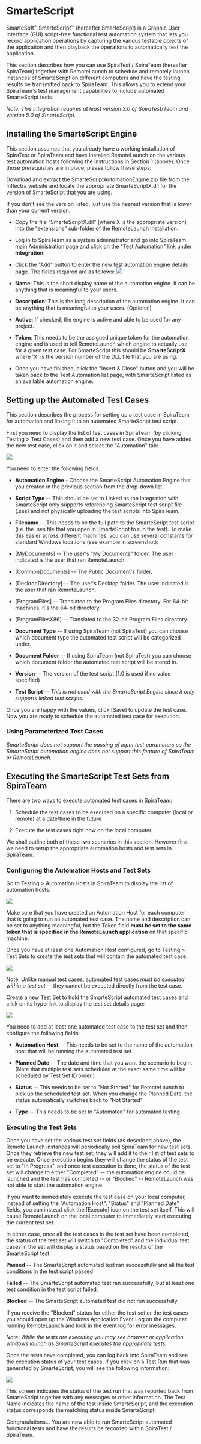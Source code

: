 # SmarteScript

SmarteSoft™ SmarteScript™ (hereafter SmarteScript) is a Graphic User
Interface (GUI) script-free functional test automation system that lets
you record application operations by capturing the various testable
objects of the application and then playback the operations to
automatically test the application.

This section describes how you can use SpiraTest / SpiraTeam (hereafter
SpiraTeam) together with RemoteLaunch to schedule and remotely launch
instances of SmarteScript on different computers and have the testing
results be transmitted back to SpiraTeam. This allows you to extend your
SpiraTeam's test management capabilities to include automated
SmarteScript tests.

*Note: This integration requires at least version 3.0 of SpiraTest/Team
and version 5.0 of SmarteScript.*

## Installing the SmarteScript Engine

This section assumes that you already have a working installation of
SpiraTest or SpiraTeam and have installed RemoteLaunch on the various
test automation hosts following the instructions in Section 1 (above).
Once those prerequisites are in place, please follow these steps:

Download and extract the SmarteScriptAutomationEngine.zip
file from the Inflectra website and locate the appropriate
SmarteScriptX.dll for the version of SmarteScript that you are using.

If you don't see the version listed, just use the nearest version that
is *lower* than your current version.

-   Copy the file "SmarteScriptX.dll" (where X is the appropriate version) into the "extensions" sub-folder of the RemoteLaunch installation.

-   Log in to SpiraTeam as a system administrator and go into SpiraTeam
main Administration page and click on the "Test Automation" link
under **Integration**.

-   Click the "Add" button to enter the new test automation engine
details page. The fields required are as follows:
![](img/SmarteScript_29.png)




-   **Name**: This is the short display name of the automation
engine. It can be anything that is meaningful to your users.

-   **Description**: This is the long description of the automation
engine. It can be anything that is meaningful to your users.
(Optional)

-   **Active**: If checked, the engine is active and able to be used
for any project.

-   **Token**: This needs to be the assigned unique token for the
automation engine and is used to tell RemoteLaunch which engine
to actually use for a given test case. For SmarteScript this
should be **SmarteScriptX** where 'X' is the version number of
the DLL file that you are using.

-   Once you have finished, click the "Insert & Close" button and you
will be taken back to the Test Automation list page, with
SmarteScript listed as an available automation engine.

## Setting up the Automated Test Cases

This section describes the process for setting up a test case in
SpiraTeam for automation and linking it to an automated SmarteScript
test script.

First you need to display the list of test cases in SpiraTeam (by
clicking Testing \> Test Cases) and then add a new test case. Once you
have added the new test case, click on it and select the "Automation"
tab:

![](img/SmarteScript_30.png)




You need to enter the following fields:

- **Automation Engine** - Choose the SmarteScript Automation Engine that
you created in the previous section from the drop-down list.

- **Script Type** -- This should be set to Linked as the integration with
SmarteScript only supports referencing SmarteScript test script file
(.ses) and not physically uploading the test scripts into SpiraTeam.

- **Filename** -- This needs to be the full path to the SmarteScript test
script (i.e. the .ses file that you open in SmarteScript to run the
test). To make this easier across different machines, you can use
several constants for standard Windows locations (see example in
screenshot):

- \[MyDocuments\] -- The user's "My Documents" folder. The user indicated
is the user that ran RemoteLaunch.

- \[CommonDocuments\] -- The Public Document's folder.

- \[DesktopDirectory\] -- The user's Desktop folder. The user indicated is
the user that ran RemoteLaunch.

- \[ProgramFiles\] -- Translated to the Program Files directory. For
64-bit machines, it's the 64-bit directory.

- \[ProgramFilesX86\] -- Translated to the 32-bit Program Files directory.

- **Document Type** -- If using SpiraTeam (not SpiraTest) you can choose
which document type the automated test script will be categorized under.

- **Document Folder** -- If using SpiraTeam (not SpiraTest) you can choose
which document folder the automated test script will be stored in.

- **Version** -- The version of the test script (1.0 is used if no value
specified)

- **Test Script** -- *This is not used with the SmarteScript Engine since
it only supports linked test scripts.*

Once you are happy with the values, click \[Save\] to update the test
case. Now you are ready to schedule the automated test case for
execution.

### Using Parameterized Test Cases

*SmarteScript does not support the passing of input test parameters so
the SmarteScript automation engine does not support this feature of
SpiraTeam or RemoteLaunch.*

## Executing the SmarteScript Test Sets from SpiraTeam

There are two ways to execute automated test cases in SpiraTeam:

1.  Schedule the test cases to be executed on a specific computer (local
or remote) at a date/time in the future

2.  Execute the test cases right now on the local computer.

We shall outline both of these two scenarios in this section. However
first we need to setup the appropriate automation hosts and test sets in
SpiraTeam:

### Configuring the Automation Hosts and Test Sets

Go to Testing \> Automation Hosts in SpiraTeam to display the list of
automation hosts:

![](img/SmarteScript_15.png)




Make sure that you have created an Automation Host for each computer
that is going to run an automated test case. The name and description
can be set to anything meaningful, but the Token field **must be set to
the same token that is specified in the RemoteLaunch application** on
that specific machine.

Once you have at least one Automation Host configured, go to Testing \>
Test Sets to create the test sets that will contain the automated test
case:

![](img/SmarteScript_31.png)




Note: Unlike manual test cases, automated test cases *must be executed
within a test set* -- they cannot be executed directly from the test
case.

Create a new Test Set to hold the SmarteScript automated test cases and
click on its hyperlink to display the test set details page:

![](img/SmarteScript_32.png)




You need to add at least one automated test case to the test set and
then configure the following fields:

-   **Automation Host** -- This needs to be set to the name of the
automation host that will be running the automated test set.

-   **Planned Date** -- The date and time that you want the scenario to
begin. (Note that multiple test sets scheduled at the exact same
time will be scheduled by Test Set ID order.)

-   **Status** -- This needs to be set to "Not Started" for RemoteLaunch
to pick up the scheduled test set. When you change the Planned Date,
the status automatically switches back to "Not Started"

-   **Type** -- This needs to be set to "Automated" for automated
testing

### Executing the Test Sets

Once you have set the various test set fields (as described above), the
Remote Launch instances will periodically poll SpiraTeam for new test
sets. Once they retrieve the new test set, they will add it to their
list of test sets to be execute. Once execution begins they will change
the status of the test set to "In Progress", and once test execution is
done, the status of the test set will change to either "Completed" --
the automation engine could be launched and the test has completed -- or
"Blocked" -- RemoteLaunch was not able to start the automation engine.

If you want to immediately execute the test case on your local computer,
instead of setting the "Automation Host", "Status" and "Planned Date"
fields, you can instead click the \[Execute\] icon on the test set
itself. This will cause RemoteLaunch on the local computer to
immediately start executing the current test set.

In either case, once all the test cases in the test set have been
completed, the status of the test set will switch to "Completed" and the
individual test cases in the set will display a status based on the
results of the SmarteScript test:

**Passed** -- The SmarteScript automated test ran successfully and all
the test conditions in the test script passed

**Failed** -- The SmarteScript automated test ran successfully, but at
least one test condition in the test script failed.

**Blocked** -- The SmarteScript automated test did not run successfully

If you receive the "Blocked" status for either the test set or the test
cases you should open up the Windows Application Event Log on the
computer running RemoteLaunch and look in the event log for error
messages.

*Note: While the tests are executing you may see browser or application
windows launch as SmarteScript executes the appropriate tests.*

Once the tests have completed, you can log back into SpiraTeam and see
the execution status of your test cases. If you click on a Test Run that
was generated by SmarteScript, you will see the following information:

![](img/SmarteScript_33.png)




This screen indicates the status of the test run that was reported back
from SmarteScript together with any messages or other information. The
Test Name indicates the name of the test inside SmarteScript, and the
execution status corresponds the matching status inside SmarteScript.

Congratulations... You are now able to run SmarteScript automated
functional tests and have the results be recorded within SpiraTest /
SpiraTeam.

